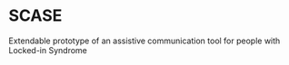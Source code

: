 # SCASE

Extendable prototype of an assistive communication tool for people with Locked-in Syndrome
